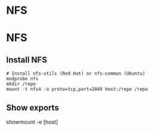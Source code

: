# NFS


# NFS

## Install NFS

	# Install nfs-utils (Red Hat) or nfs-common (Ubuntu)
	modprobe nfs
	mkdir /repo
	mount -t nfs4 -o proto=tcp,port=2049 host:/repo /repo

## Show exports

 showmount -e [host]


